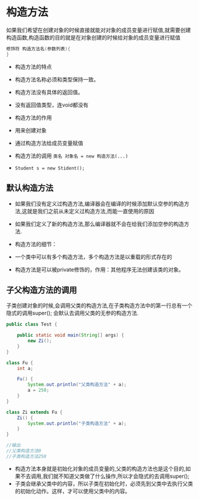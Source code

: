 # 构造方法
如果我们希望在创建对象的时候直接就能对对象的成员变量进行赋值,就需要创建构造函数,构造函数的目的就是在对象创建的时候给对象的成员变量进行赋值

```java
修饰符 构造方法名(参数列表){
}
```

- 构造方法的特点
 - 构造方法名称必须和类型保持一致。
 - 构造方法没有具体的返回值。
 - 没有返回值类型，连void都没有


- 构造方法的作用
 - 用来创建对象
 - 通过构造方法给成员变量赋值



 - 构造方法的调用 `类名 对象名 = new 构造方法(...)`
  - `Student s = new Stident();`

## 默认构造方法

- 如果我们没有定义过构造方法,编译器会在编译的时候添加默认空参的构造方法,这就是我们之前从未定义过构造方法,而能一直使用的原因
- 如果我们定义了新的构造方法,那么编译器就不会在给我们添加空参的构造方法.


- 构造方法的细节：
 - 一个类中可以有多个构造方法，多个构造方法是以重载的形式存在的
 - 构造方法是可以被private修饰的，作用：其他程序无法创建该类的对象。

## 子父构造方法的调用
子类创建对象的时候,会调用父类的构造方法,在子类构造方法中的第一行总有一个隐式的调用super(); 会默认去调用父类的无参的构造方法.

```java
public class Test {

	public static void main(String[] args) {
		new Zi();
	}
}

class Fu {
	int a;

	Fu() {
		System.out.println("父类构造方法" + a);
		a = 250;
	}
}

class Zi extends Fu {
	Zi() {
		System.out.println("子类构造方法" + a);
	}
}

//输出
//父类构造方法0
//子类构造方法250
```

- 构造方法本身就是初始化对象的成员变量的,父类的构造方法也是这个目的,如果不去调用,我们就不知道父类做了什么操作,所以才会隐式的去调用super();
- 子类会继承父类中的内容，所以子类在初始化时，必须先到父类中去执行父类的初始化动作。这样，才可以使用父类中的内容。
